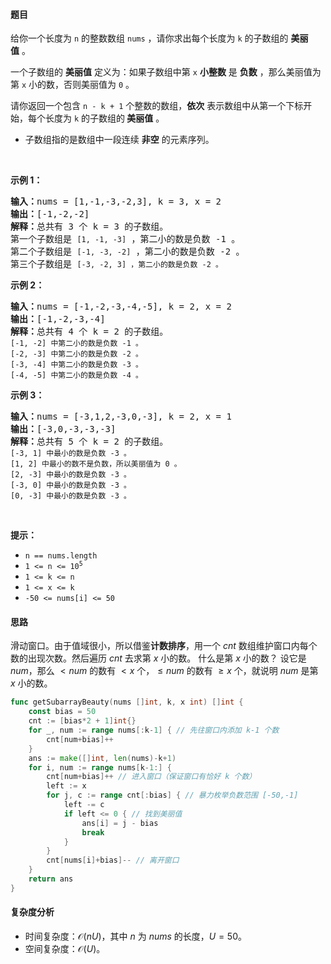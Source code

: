 #### 题目

<p>给你一个长度为 <code>n</code> 的整数数组 <code>nums</code> ，请你求出每个长度为 <code>k</code> 的子数组的 <b>美丽值</b> 。</p>

<p>一个子数组的 <strong>美丽值</strong> 定义为：如果子数组中第 <code>x</code> <strong>小整数</strong> 是 <strong>负数</strong> ，那么美丽值为第 <code>x</code> 小的数，否则美丽值为 <code>0</code> 。</p>

<p>请你返回一个包含<em> </em><code>n - k + 1</code> 个整数的数组，<strong>依次</strong> 表示数组中从第一个下标开始，每个长度为 <code>k</code> 的子数组的<strong> 美丽值</strong> 。</p>

<ul>
	<li>
	<p>子数组指的是数组中一段连续 <strong>非空</strong> 的元素序列。</p>
	</li>
</ul>

<p> </p>

<p><strong>示例 1：</strong></p>

<pre><b>输入：</b>nums = [1,-1,-3,-2,3], k = 3, x = 2
<b>输出：</b>[-1,-2,-2]
<b>解释：</b>总共有 3 个 k = 3 的子数组。
第一个子数组是 <code>[1, -1, -3]</code> ，第二小的数是负数 -1 。
第二个子数组是 <code>[-1, -3, -2]</code> ，第二小的数是负数 -2 。
第三个子数组是 <code>[-3, -2, 3] ，第二小的数是负数 -2 。</code></pre>

<p><strong>示例 2：</strong></p>

<pre><b>输入：</b>nums = [-1,-2,-3,-4,-5], k = 2, x = 2
<b>输出：</b>[-1,-2,-3,-4]
<b>解释：</b>总共有 4 个 k = 2 的子数组。
<code>[-1, -2] 中第二小的数是负数 -1 。</code>
<code>[-2, -3] 中第二小的数是负数 -2 。</code>
<code>[-3, -4] 中第二小的数是负数 -3 。</code>
<code>[-4, -5] 中第二小的数是负数 -4 。</code></pre>

<p><strong>示例 3：</strong></p>

<pre><b>输入：</b>nums = [-3,1,2,-3,0,-3], k = 2, x = 1
<b>输出：</b>[-3,0,-3,-3,-3]
<b>解释：</b>总共有 5 个 k = 2 的子数组。
<code>[-3, 1] 中最小的数是负数 -3 。</code>
<code>[1, 2] 中最小的数不是负数，所以美丽值为 0 。</code>
<code>[2, -3] 中最小的数是负数 -3 。</code>
<code>[-3, 0] 中最小的数是负数 -3 。</code>
<code>[0, -3] 中最小的数是负数 -3 。</code></pre>

<p> </p>

<p><strong>提示：</strong></p>

<ul>
	<li><code>n == nums.length </code></li>
	<li><code>1 <= n <= 10<sup>5</sup></code></li>
	<li><code>1 <= k <= n</code></li>
	<li><code>1 <= x <= k </code></li>
	<li><code>-50 <= nums[i] <= 50 </code></li>
</ul>

#### 思路

滑动窗口。由于值域很小，所以借鉴**计数排序**，用一个 $\textit{cnt}$ 数组维护窗口内每个数的出现次数。然后遍历 $\textit{cnt}$ 去求第 $x$ 小的数。
什么是第 $x$ 小的数？
设它是 $\textit{num}$，那么 $<\textit{num}$ 的数有 $<x$ 个，$\le\textit{num}$ 的数有 $\ge x$ 个，就说明 $\textit{num}$ 是第 $x$ 小的数。

```go
func getSubarrayBeauty(nums []int, k, x int) []int {
	const bias = 50
	cnt := [bias*2 + 1]int{}
	for _, num := range nums[:k-1] { // 先往窗口内添加 k-1 个数
		cnt[num+bias]++
	}
	ans := make([]int, len(nums)-k+1)
	for i, num := range nums[k-1:] {
		cnt[num+bias]++ // 进入窗口（保证窗口有恰好 k 个数）
		left := x
		for j, c := range cnt[:bias] { // 暴力枚举负数范围 [-50,-1]
			left -= c
			if left <= 0 { // 找到美丽值
				ans[i] = j - bias
				break
			}
		}
		cnt[nums[i]+bias]-- // 离开窗口
	}
	return ans
}
```

#### 复杂度分析

- 时间复杂度：$\mathcal{O}(nU)$，其中 $n$ 为 $\textit{nums}$ 的长度，$U=50$。
- 空间复杂度：$\mathcal{O}(U)$。
